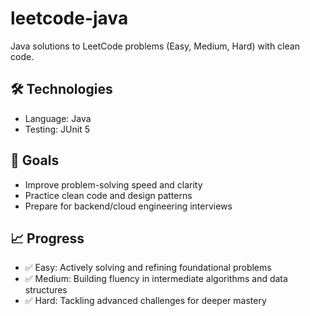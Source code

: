 # leetcode-java
Java solutions to LeetCode problems (Easy, Medium, Hard) with clean code.

## 🛠 Technologies

- Language: Java
- Testing: JUnit 5

## 🚀 Goals

- Improve problem-solving speed and clarity
- Practice clean code and design patterns
- Prepare for backend/cloud engineering interviews

## 📈 Progress

- ✅ Easy: Actively solving and refining foundational problems
- ✅ Medium: Building fluency in intermediate algorithms and data structures
- ✅ Hard: Tackling advanced challenges for deeper mastery
